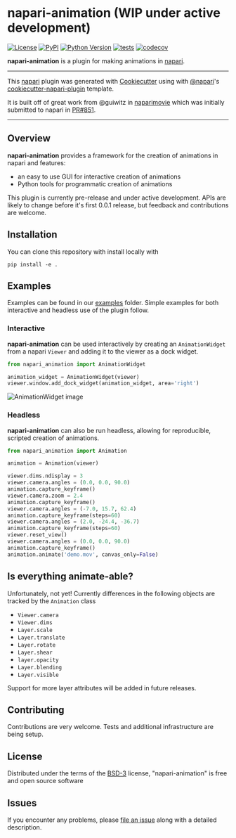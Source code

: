 # napari-animation (WIP under active development)

[![License](https://img.shields.io/pypi/l/napari-animation.svg?color=green)](https://github.com/napari/napari-animation/raw/master/LICENSE)
[![PyPI](https://img.shields.io/pypi/v/napari-animation.svg?color=green)](https://pypi.org/project/napari-animation)
[![Python Version](https://img.shields.io/pypi/pyversions/napari-animation.svg?color=green)](https://python.org)
[![tests](https://github.com/sofroniewn/napari-animation/workflows/tests/badge.svg)](https://github.com/sofroniewn/napari-animation/actions)
[![codecov](https://codecov.io/gh/sofroniewn/napari-animation/branch/master/graph/badge.svg)](https://codecov.io/gh/sofroniewn/napari-animation)

**napari-animation** is a plugin for making animations in [napari].

----------------------------------

This [napari] plugin was generated with [Cookiecutter] using with [@napari]'s [cookiecutter-napari-plugin] template.

It is built off of great work from @guiwitz in [naparimovie](https://github.com/guiwitz/naparimovie) which was initially submitted to napari in [PR#851](https://github.com/napari/napari/pull/780).

----------------------------------
## Overview

**napari-animation** provides a framework for the creation of animations in napari and features:
- an easy to use GUI for interactive creation of animations
- Python tools for programmatic creation of animations

This plugin is currently pre-release and under active development. APIs are likely to change before it's first 0.0.1 release,
but feedback and contributions are welcome.

## Installation

You can clone this repository with install locally with

    pip install -e .

## Examples
Examples can be found in our [examples](examples) folder. Simple examples for both interactive and headless 
use of the plugin follow.

### Interactive
**napari-animation** can be used interactively by creating an `AnimationWidget` from a napari `Viewer` and adding it to
the viewer as a dock widget.

```python
from napari_animation import AnimationWidget

animation_widget = AnimationWidget(viewer)
viewer.window.add_dock_widget(animation_widget, area='right')
```

![AnimationWidget image](../resources/screenshot-animation-widget.png)

### Headless
**napari-animation** can also be run headless, allowing for reproducible, scripted creation of animations.

```python
from napari_animation import Animation

animation = Animation(viewer)

viewer.dims.ndisplay = 3
viewer.camera.angles = (0.0, 0.0, 90.0)
animation.capture_keyframe()
viewer.camera.zoom = 2.4
animation.capture_keyframe()
viewer.camera.angles = (-7.0, 15.7, 62.4)
animation.capture_keyframe(steps=60)
viewer.camera.angles = (2.0, -24.4, -36.7)
animation.capture_keyframe(steps=60)
viewer.reset_view()
viewer.camera.angles = (0.0, 0.0, 90.0)
animation.capture_keyframe()
animation.animate('demo.mov', canvas_only=False)
```

## Is everything animate-able?

Unfortunately, not yet! Currently differences in the following objects are tracked by the `Animation` class

- `Viewer.camera`
- `Viewer.dims`
- `Layer.scale`
- `Layer.translate`
- `Layer.rotate`
- `Layer.shear`
- `layer.opacity`
- `Layer.blending`
- `Layer.visible`

Support for more layer attributes will be added in future releases.

## Contributing

Contributions are very welcome. Tests and additional infrastructure are being setup.

## License

Distributed under the terms of the [BSD-3] license,
"napari-animation" is free and open source software

## Issues

If you encounter any problems, please [file an issue] along with a detailed description.

[napari]: https://github.com/napari/napari
[Cookiecutter]: https://github.com/audreyr/cookiecutter
[@napari]: https://github.com/napari
[BSD-3]: http://opensource.org/licenses/BSD-3-Clause
[cookiecutter-napari-plugin]: https://github.com/napari/cookiecutter-napari-plugin
[file an issue]: https://github.com/sofroniewn/napari-animation/issues
[napari]: https://github.com/napari/napari
[tox]: https://tox.readthedocs.io/en/latest/
[pip]: https://pypi.org/project/pip/
[PyPI]: https://pypi.org/
